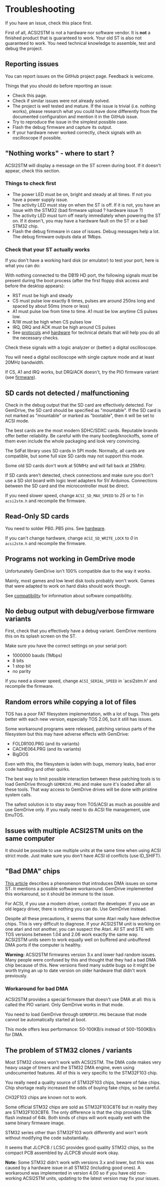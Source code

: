 Troubleshooting
===============

If you have an issue, check this place first.

First of all, ACSI2STM is not a hardware nor software vendor. It is **not** a
finished product that is guaranteed to work. Your old ST is also not guaranteed
to work. You need technical knowledge to assemble, test and debug the project.


Reporting issues
----------------

You can report issues on the GitHub project page. Feedback is welcome.

Things that you should do before reporting an issue:

* Check this page.
* Check if similar issues were not already solved.
* The project is well tested and mature. If the issue is trivial (i.e. nothing
  works), please research what you could have done differently from the
  documented configuration and mention it in the GitHub issue.
* Try to reproduce the issue in the simplest possible case.
* Flash the debug firmware and capture its output.
* If your hardware never worked correctly, check signals with an oscilloscope if
  possible.


"Nothing works" - where to start ?
----------------------------------

ACSI2STM will display a message on the ST screen during boot. If it doesn't
appear, check this section.

### Things to check first

* The power LED must be on, bright and steady at all times. If not you have a
  power supply issue.
* The activity LED must stay on when the ST is off. If it is not, you have an
  issue with the STM32 (bad firmware upload ? hardware issue ?)
* The activity LED must turn off nearly immediately when powering the ST on. If
  it doesn't, you may have a hardware fault on the ST or a bad STM32 chip.
* Flash the debug firmware in case of issues. Debug messages help a lot. The
  debug firmware outputs data at 1Mbps.

### Check that your ST actually works

If you don't have a working hard disk (or emulator) to test your port, here is
what you can do:

With nothing connected to the DB19 HD port, the following signals must be
present during the boot process (after the first floppy disk access and before
the desktop appears):

* RST must be high and steady
* CS must pulse low exactly 8 times, pulses are around 250ns long and spaced by
  about 50ms (more or less)
* A1 must pulse low from time to time. A1 must be low anytime CS pulses low.
* R/W must be high when CS pulses low
* IRQ, DRQ and ACK must be high around CS pulses
* See [protocols](protocols.md) and [hardware](hardware.md) for technical
  details that will help you do all the necessary checks.

Check these signals with a logic analyzer or (better) a digital oscilloscope.

You will need a digital oscilloscope with single capture mode and at least 20MHz
bandwidth.

If CS, A1 and IRQ works, but DRQ/ACK doesn't, try the PIO firmware variant (see
[firmware](firmware.md)).


SD cards not detected / malfunctioning
--------------------------------------

Check in the debug output that the SD card are effectively detected. For
GemDrive, the SD card should be specified as "mountable". If the SD card is not
marked as "mountable" or marked as "bootable", then it will be set to ACSI mode.

The best cards are the most modern SDHC/SDXC cards. Reputable brands offer
better reliability. Be careful with the many bootleg/knockoffs, some of them
even include the whole packaging and look very convincing.

The SdFat library uses SD cards in SPI mode. Normally, all cards are compatible,
but some full size SD cards may not support this mode.

Some old SD cards don't work at 50MHz and will fall back at 25MHz.

If SD cards aren't detected, check connections and make sure you don't use a SD
slot board with logic level adapters for 5V Arduinos. Connections between the SD
card and the microcontroller must be direct.

If you need slower speed, change `ACSI_SD_MAX_SPEED` to *25* or to *1* in
`acsi2stm.h` and recompile the firmware.


Read-Only SD cards
------------------

You need to solder PB0..PB5 pins. See [hardware](hardware.md).

If you can't change hardware, change `ACSI_SD_WRITE_LOCK` to *0* in `acsi2stm.h`
and recompile the firmware.


Programs not working in GemDrive mode
-------------------------------------

Unfortunately GemDrive isn't 100% compatible due to the way it works.

Mainly, most games and low level disk tools probably won't work. Games that
were adapted to work on hard disks should work though.

See [compatibility](compatibility.md) for information about software
compatibility.


No debug output with debug/verbose firmware variants
----------------------------------------------------

First, check that you effectively have a debug variant. GemDrive mentions this
on its splash screen on the ST.

Make sure you have the correct settings on your serial port:

* 1000000 bauds (1Mbps)
* 8 bits
* 1 stop bit
* no parity

If you need a slower speed, change `ACSI_SERIAL_SPEED` in `acsi2stm.h' and
recompile the firmware.


Random errors while copying a lot of files
------------------------------------------

TOS has a poor FAT filesystem implementation, with a lot of bugs. This gets
better with each new version, especially TOS 2.06, but it still has issues.

Some workaround programs were released, patching various parts of the filesystem
but this may have adverse effects with GemDrive:

* FOLDR100.PRG (and its variants)
* CACHE064.PRG (and its variants)
* BigDOS

Even with this, the filesystem is laden with bugs, memory leaks, bad error code
handling and other quirks.

The best way to limit possible interaction between these patching tools is to
load GemDrive through `GEMDRIVE.PRG` and make sure it's loaded after all these
tools. That way access to GemDrive drives will be done with pristine system
calls.

The safest solution is to stay away from TOS/ACSI as much as possible and use
GemDrive only. If you really need to do ACSI file management, use EmuTOS.


Issues with multiple ACSI2STM units on the same computer
--------------------------------------------------------

It should be possible to use multiple units at the same time when using ACSI
strict mode. Just make sure you don't have ACSI id conflicts (use ID_SHIFT).


"Bad DMA" chips
---------------

[This article](https://www.chzsoft.de/site/hardware/new-atari-ste-bad-dma-investigation/)
describes a phenomenon that introduces DMA issues on some ST. It mentions a
possible software workaround. GemDrive implemented this workaround, so it
should be immune to the issue.

For ACSI, if you use a modern driver, contact the developer. If you use an
old legacy driver, there is nothing you can do. Use GemDrive instead.

Despite all these precautions, it seems that some Atari really have defective
chips. This is very difficult to diagnose. If your ACSI2STM unit is working on
one atari and not another, you can suspect the Atari. All ST and STE with TOS
versions between 1.04 and 2.06 work exactly the same way. ACSI2STM units seem to
work equally well on buffered and unbuffered DMA ports if the computer is
healthy.

**Warning:** ACSI2STM firmwares version 3.x and lower had random issues. Many
people were confused by this and thought that they had a bad DMA chip because of
this. New versions fixed many subtle bugs so it might be worth trying an up to
date version on older hardware that didn't work previously.

### Workaround for bad DMA

ACSI2STM provides a special firmware that doesn't use DMA at all: this is called
the PIO variant. Only GemDrive works in that mode.

You need to load GemDrive through `GEMDRPIO.PRG` because that mode cannot be
automatically started at boot.

This mode offers less performance: 50-100KB/s instead of 500-1500KB/s for DMA.


The problem of STM32 clones / variants
--------------------------------------

Most STM32 clones won't work with ACSI2STM. The DMA code makes very heavy usage
of timers and the STM32 DMA engine, even using undocumented features. All of
this is very specific to the STM32F103 chip.

You really need a quality source of STM32F103 chips, beware of fake chips. Chip
shortage really increased the odds of buying fake chips, so be careful.

CH32F103 chips are known not to work.

Some official STM32 chips are sold as STM32F103C8T6 but in reality they are
STM32F103CBT6. The only difference is that the chip provides 128k flash instead
of 64k. Both kinds of chips will work equally well with the same binary firmware
image.

STM32 series other than STM32F103 work differently and won't work without
modifying the code substantially.

It seems that JLCPCB / LCSC provides good quality STM32 chips, so the compact
PCB assembled by JLCPCB should work okay.

**Note:** Some STM32 didn't work with versions 3.x and lower, but this was
caused by a hardware issue in all STM32 (including good ones). A workaround was
implemented in version 4.00 so if you have old non-working ACSI2STM units,
updating to the latest version may fix your issues.
